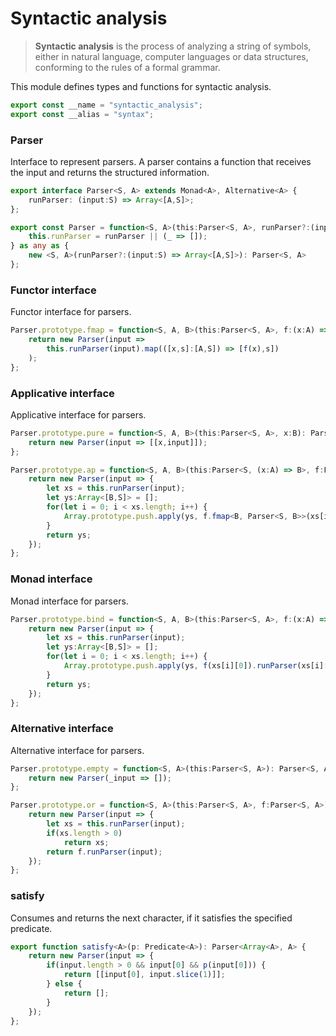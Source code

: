 
# Syntactic analysis
> **Syntactic analysis** is the process of analyzing a string of symbols,
> either in natural language, computer languages or data structures,
> conforming to the rules of a formal grammar.

This module defines types and functions for syntactic analysis.
```typescript
export const __name = "syntactic_analysis";
export const __alias = "syntax";
```

### Parser
Interface to represent parsers. A parser contains a function that receives
the input and returns the structured information.
```typescript
export interface Parser<S, A> extends Monad<A>, Alternative<A> {
    runParser: (input:S) => Array<[A,S]>;
};

export const Parser = function<S, A>(this:Parser<S, A>, runParser?:(input:S) => Array<[A,S]>) {
    this.runParser = runParser || (_ => []);
} as any as {
    new <S, A>(runParser?:(input:S) => Array<[A,S]>): Parser<S, A>
};
```

### Functor interface
Functor interface for parsers.
```typescript
Parser.prototype.fmap = function<S, A, B>(this:Parser<S, A>, f:(x:A) => B): Parser<S, B> {
    return new Parser(input =>
        this.runParser(input).map(([x,s]:[A,S]) => [f(x),s])
    );
};
```

### Applicative interface
Applicative interface for parsers.
```typescript
Parser.prototype.pure = function<S, A, B>(this:Parser<S, A>, x:B): Parser<S, B> {
    return new Parser(input => [[x,input]]);
};

Parser.prototype.ap = function<S, A, B>(this:Parser<S, (x:A) => B>, f:Parser<S, A>): Parser<S, B> {
    return new Parser(input => {
        let xs = this.runParser(input);
        let ys:Array<[B,S]> = [];
        for(let i = 0; i < xs.length; i++) {
            Array.prototype.push.apply(ys, f.fmap<B, Parser<S, B>>(xs[i][0]).runParser(xs[i][1]));
        }
        return ys;
    });
};
```

### Monad interface
Monad interface for parsers.
```typescript
Parser.prototype.bind = function<S, A, B>(this:Parser<S, A>, f:(x:A) => Parser<S, B>): Parser<S, B> {
    return new Parser(input => {
        let xs = this.runParser(input);
        let ys:Array<[B,S]> = [];
        for(let i = 0; i < xs.length; i++) {
            Array.prototype.push.apply(ys, f(xs[i][0]).runParser(xs[i][1]));
        }
        return ys;
    });
};
```

### Alternative interface
Alternative interface for parsers.
```typescript
Parser.prototype.empty = function<S, A>(this:Parser<S, A>): Parser<S, A> {
    return new Parser(_input => []);
};

Parser.prototype.or = function<S, A>(this:Parser<S, A>, f:Parser<S, A>): Parser<S, A> {
    return new Parser(input => {
        let xs = this.runParser(input);
        if(xs.length > 0)
            return xs;
        return f.runParser(input);
    });
};
```

### satisfy
Consumes and returns the next character, if it satisfies the specified
predicate.
```typescript
export function satisfy<A>(p: Predicate<A>): Parser<Array<A>, A> {
    return new Parser(input => {
        if(input.length > 0 && input[0] && p(input[0])) {
            return [[input[0], input.slice(1)]];
        } else {
            return [];
        }
    });
};
```
